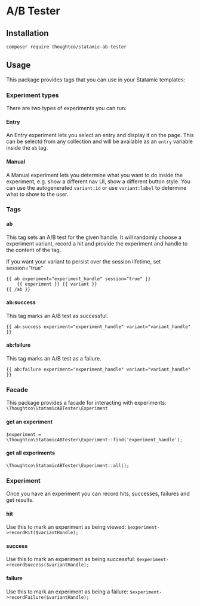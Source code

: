 # A/B Tester

## Installation

`composer require thoughtco/statamic-ab-tester`

## Usage

This package provides tags that you can use in your Statamic templates:


### Experiment types
There are two types of experiments you can run: 

#### Entry
An Entry experiment lets you select an entry and display it on the page. This can be selectd from any collection and will be available as an `entry` variable inside the `ab` tag.

#### Manual
A Manual experiment lets you determine what you want to do inside the experiment, e.g. show a different nav UI, show a different button style. You can use the autogenerated `variant:id` or use `variant:label` to determine what to show to the user. 

### Tags 

#### ab
This tag sets an A/B test for the given handle. It will randomly choose a experiment variant, record a hit and provide the experiment and handle to the content of the tag.

If you want your variant to persist over the session lifetime, set session="true"

```antlers
{{ ab experiment="experiment_handle" session="true" }}
    {{ experiment }} {{ variant }}
{{ /ab }}
```

#### ab:success
This tag marks an A/B test as successful.

```antlers
{{ ab:success experiment="experiment_handle" variant="variant_handle" }}
```

#### ab:failure
This tag marks an A/B test as a failure.

```antlers
{{ ab:failure experiment="experiment_handle" variant="variant_handle" }}
```


### Facade
This package provides a facade for interacting with experiments:
`\Thoughtco\StatamicABTester\Experiment`

#### get an experiment
`$experiment = \Thoughtco\StatamicABTester\Experiment::find('experiment_handle');`

#### get all experiments
`\Thoughtco\StatamicABTester\Experiment::all();`


### Experiment
Once you have an experiment you can record hits, successes, failures and get results.

#### hit
Use this to mark an experiment as being viewed:
`$experiment->recordHit($variantHandle);`

#### success
Use this to mark an experiment as being successful:
`$experiment->recordSuccess($variantHandle);`

#### failure
Use this to mark an experiment as being a failure:
`$experiment->recordFailure($variantHandle);`

